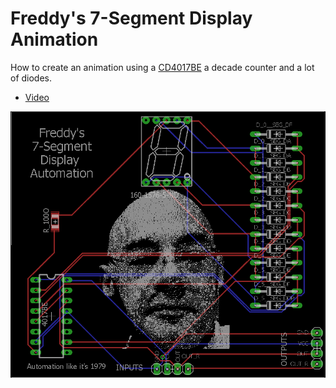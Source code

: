 # Freddy's 7-Segment Display Animation

How to create an animation using a [CD4017BE](http://www.ti.com/lit/ds/symlink/cd4017b.pdf) a decade counter and a lot of diodes.

* [Video](https://www.youtube.com/watch?v=Pmq1hEMuzKk)

![board](./4017-7Segment.board.png)
